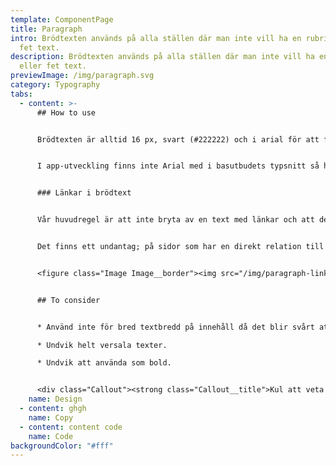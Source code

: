 ```yaml
---
template: ComponentPage
title: Paragraph
intro: Brödtexten används på alla ställen där man inte vill ha en rubrik eller
  fet text.
description: Brödtexten används på alla ställen där man inte vill ha en rubrik
  eller fet text.
previewImage: /img/paragraph.svg
category: Typography
tabs:
  - content: >-
      ## How to use


      Brödtexten är alltid 16 px, svart (#222222) och i arial för att få så bra läsbarhet som möjligt. 


      I app-utveckling finns inte Arial med i basutbudets typsnitt så här använder vi Roboto för Android och San Fransisco för iOS.


      ### Länkar i brödtext


      Vår huvudregel är att inte bryta av en text med länkar och att de ska placeras under ett stycke för att inte avbryta läsaren i textflödet med massa länkar. 


      Det finns ett undantag; på sidor som har en direkt relation till en produktsida får man länka första gången produkten namnges i en brödtexten under ingressen. Texten ska vara starkt kopplad till produkten man länkar till. 


      <figure class="Image Image__border"><img src="/img/paragraph-links.png" srcset="undefined 2x" alt="An exception from the rule"><figcaption><div class="Image__caption"></div></figcaption></figure>


      ## To consider


      * Använd inte för bred textbredd på innehåll då det blir svårt att följa med i texterna och hitta tillbaka till vilken rad jag ska börja läsa på under. En bra tumregel är att hålla sig till 65-85 tecken.

      * Undvik helt versala texter.

      * Undvik att använda som bold.


      <div class="Callout"><strong class="Callout__title">Kul att veta </strong><p class="Callout__text">Den största delen information på en webbplats är vanligtvis textbaserad Därför har vi under åren ökat vår storlek på brödtexten för att förbättra läsbarheten. 2012 hade vi brödtext på 12 px och 2014 ökades den till 14 px och nu sedan 2016 har vi ökat ännu mer till en brödtext på 16 px.</p></div>
    name: Design
  - content: ghgh
    name: Copy
  - content: content code
    name: Code
backgroundColor: "#fff"
---
```

